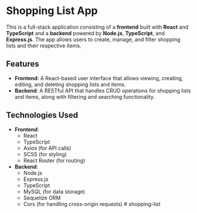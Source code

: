 # Shopping List App

This is a full-stack application consisting of a **frontend** built with **React** and **TypeScript** and a **backend** powered by **Node.js**, **TypeScript**, and **Express.js**. The app allows users to create, manage, and filter shopping lists and their respective items.

## Features

- **Frontend**: A React-based user interface that allows viewing, creating, editing, and deleting shopping lists and items.
- **Backend**: A RESTful API that handles CRUD operations for shopping lists and items, along with filtering and searching functionality.

## Technologies Used

- **Frontend**:
  - React
  - TypeScript
  - Axios (for API calls)
  - SCSS (for styling)
  - React Router (for routing)
- **Backend**:
  - Node.js
  - Express.js
  - TypeScript
  - MySQL (for data storage)
  - Sequelize ORM
  - Cors (for handling cross-origin requests)
#   s h o p p i n g - l i s t  
 